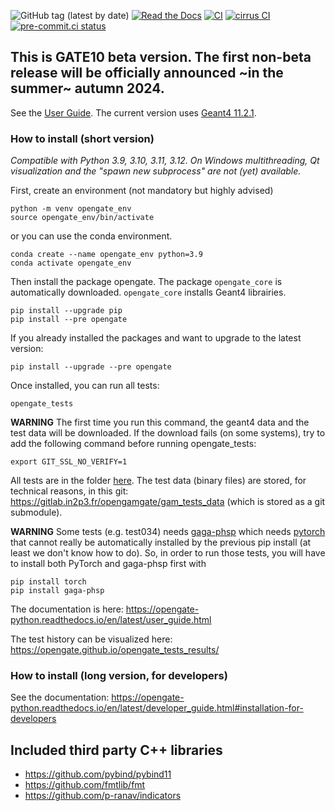 ![GitHub tag (latest by date)](https://img.shields.io/github/v/tag/OpenGATE/opengate?logo=github)
[![Read the Docs](https://img.shields.io/readthedocs/opengate-python?logo=read-the-docs&style=plastic)](https://opengate-python.readthedocs.io/)
[![CI](https://github.com/OpenGATE/opengate/actions/workflows/main.yml/badge.svg)](https://github.com/OpenGATE/opengate/actions/workflows/main.yml)
[![cirrus CI](https://api.cirrus-ci.com/github/OpenGATE/opengate.svg)](https://cirrus-ci.com/github/OpenGATE/opengate)
[![pre-commit.ci status](https://results.pre-commit.ci/badge/github/OpenGATE/opengate/master.svg)](https://results.pre-commit.ci/latest/github/OpenGATE/opengate/master)

## This is GATE10 **beta** version. The first non-beta release will be officially announced ~in the summer~ autumn 2024.

See the [User Guide](https://opengate-python.readthedocs.io/en/latest/user_guide.html). The current version uses [Geant4 11.2.1](https://geant4.web.cern.ch).


### How to install (short version)

*Compatible with Python 3.9, 3.10, 3.11, 3.12. On Windows multithreading, Qt visualization and the "spawn new subprocess" are not (yet) available.*

First, create an environment (not mandatory but highly advised)

```
python -m venv opengate_env
source opengate_env/bin/activate
```

or you can use the conda environment.

```
conda create --name opengate_env python=3.9
conda activate opengate_env
```

Then install the package opengate. The package ```opengate_core``` is automatically downloaded. ```opengate_core``` installs Geant4 librairies.
```
pip install --upgrade pip
pip install --pre opengate
```

If you already installed the packages and want to upgrade to the latest version:

```
pip install --upgrade --pre opengate
```

Once installed, you can run all tests:
````
opengate_tests
````

**WARNING** The first time you run this command, the geant4 data and the test data will be downloaded. If the download fails (on some systems), try to add the following command before running opengate_tests:
````
export GIT_SSL_NO_VERIFY=1
````

All tests are in the folder [here](https://github.com/OpenGATE/opengate/tree/master/opengate/tests/src). The test data (binary files) are stored, for technical reasons, in this git: https://gitlab.in2p3.fr/opengamgate/gam_tests_data (which is stored as a git submodule).

**WARNING** Some tests (e.g. test034) needs [gaga-phsp](https://github.com/dsarrut/gaga-phsp) which needs [pytorch](https://pytorch.org/) that cannot really be automatically installed by the previous pip install (at least we don't know how to do). So, in order to run those tests, you will have to install both PyTorch and gaga-phsp first with
````
pip install torch
pip install gaga-phsp
````

The documentation is here: https://opengate-python.readthedocs.io/en/latest/user_guide.html

The test history can be visualized here: https://opengate.github.io/opengate_tests_results/

### How to install (long version, for developers)

See the documentation: https://opengate-python.readthedocs.io/en/latest/developer_guide.html#installation-for-developers


## Included third party C++ libraries
- https://github.com/pybind/pybind11
- https://github.com/fmtlib/fmt
- https://github.com/p-ranav/indicators
